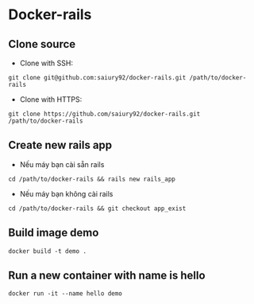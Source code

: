 # Docker-rails

## Clone source

* Clone with SSH: <br>
```
git clone git@github.com:saiury92/docker-rails.git /path/to/docker-rails
```
* Clone with HTTPS: <br>
```
git clone https://github.com/saiury92/docker-rails.git /path/to/docker-rails
```

## Create new rails app

* Nếu máy bạn cài sẵn rails
```
cd /path/to/docker-rails && rails new rails_app
```

* Nếu máy bạn không cài rails
```
cd /path/to/docker-rails && git checkout app_exist
```

## Build image demo

```
docker build -t demo .
```
## Run a new container with name is hello

```
docker run -it --name hello demo
```
